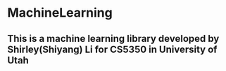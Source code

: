 # MachineLearning
## This is a machine learning library developed by Shirley(Shiyang) Li for CS5350 in University of Utah
